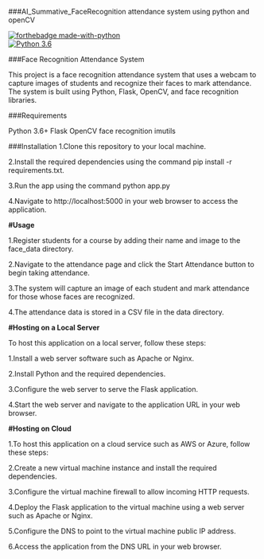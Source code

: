 ###AI_Summative_FaceRecognition attendance system using python and openCV

[![forthebadge made-with-python](http://ForTheBadge.com/images/badges/made-with-python.svg)](https://www.python.org/)                 
[![Python 3.6](https://img.shields.io/badge/python-3.6-blue.svg)](https://www.python.org/downloads/release/python-360/) 

###Face Recognition Attendance System

This project is a face recognition attendance system that uses a webcam to capture images of students and recognize their faces to mark attendance. The system is built using Python, Flask, OpenCV, and face recognition libraries.

###Requirements

Python 3.6+
Flask
OpenCV
face recognition
imutils


###Installation
1.Clone this repository to your local machine.

2.Install the required dependencies using the command pip install -r requirements.txt.

3.Run the app using the command python app.py

4.Navigate to http://localhost:5000 in your web browser to access the application.


**#Usage**

1.Register students for a course by adding their name and image to the face_data directory.

2.Navigate to the attendance page and click the Start Attendance button to begin taking attendance.

3.The system will capture an image of each student and mark attendance for those whose faces are recognized.

4.The attendance data is stored in a CSV file in the data directory.


**#Hosting on a Local Server**

To host this application on a local server, follow these steps:

1.Install a web server software such as Apache or Nginx.

2.Install Python and the required dependencies.

3.Configure the web server to serve the Flask application.

4.Start the web server and navigate to the application URL in your web browser.


**#Hosting on Cloud**

1.To host this application on a cloud service such as AWS or Azure, follow these steps:

2.Create a new virtual machine instance and install the required dependencies.

3.Configure the virtual machine firewall to allow incoming HTTP requests.

4.Deploy the Flask application to the virtual machine using a web server such as Apache or Nginx.

5.Configure the DNS to point to the virtual machine public IP address.

6.Access the application from the DNS URL in your web browser.
